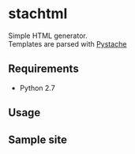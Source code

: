 stachtml
========

Simple HTML generator.  
Templates are parsed with [Pystache](http://defunkt.github.com/pystache)

Requirements
------------

- Python 2.7

Usage
------

Sample site
-----------


